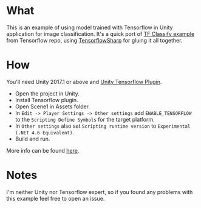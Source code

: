 # What

This is an example of using model trained with Tensorflow in Unity application for image classification. It's a quick port of [TF Classify example](https://github.com/tensorflow/tensorflow/tree/master/tensorflow/examples/android) from Tensorflow repo, using [TensorflowSharp](https://github.com/migueldeicaza/TensorFlowSharp) for gluing it all together.


# How

You'll need Unity 2017.1 or above and [Unity Tensorflow Plugin](https://s3.amazonaws.com/unity-agents/0.2/TFSharpPlugin.unitypackage).

- Open the project in Unity.
- Install Tensorflow plugin.
- Open Scene1 in Assets folder.
- In `Edit -> Player Settings -> Other settings` add `ENABLE_TENSORFLOW` to the `Scripting Define Symbols` for the target platform.
- In `Other settings` also set `Scripting runtime version` to `Experimental (.NET 4.6 Equivalent)`.
- Build and run.

More info can be found [here](https://github.com/Unity-Technologies/ml-agents/blob/master/docs/Using-TensorFlow-Sharp-in-Unity-(Experimental).md).

# Notes

I'm neither Unity nor Tensorflow expert, so if you found any problems with this example feel free to open an issue.
